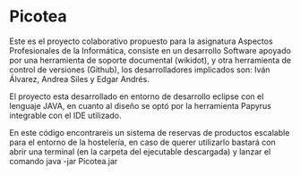 # Picotea

Este es el proyecto colaborativo propuesto para la asignatura Aspectos Profesionales de la Informática, consiste en un desarrollo Software apoyado por una herramienta de soporte documental (wikidot), y otra herramienta de control de versiones (Github), los desarrolladores implicados son: Iván Álvarez, Andrea Siles y Edgar Andrés.

El proyecto esta desarrollado en entorno de desarrollo eclipse con el lenguaje JAVA, en cuanto al diseño se optó por la herramienta Papyrus integrable con el IDE utilizado.

En este código encontrareis un sistema de reservas de productos escalable para el entorno de la hostelería, en caso de querer utilizarlo bastará con abrir una terminal (en la carpeta del ejecutable descargada) y lanzar el comando java -jar Picotea.jar


